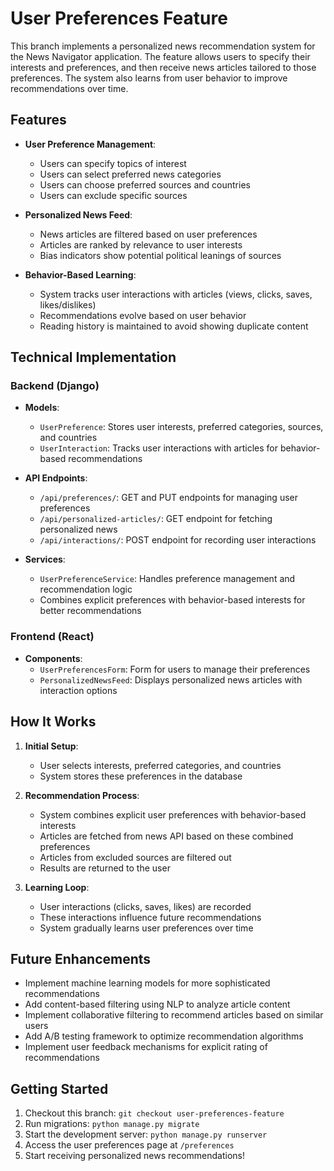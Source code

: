 # User Preferences Feature

This branch implements a personalized news recommendation system for the News Navigator application. The feature allows users to specify their interests and preferences, and then receive news articles tailored to those preferences. The system also learns from user behavior to improve recommendations over time.

## Features

- **User Preference Management**:
  - Users can specify topics of interest
  - Users can select preferred news categories
  - Users can choose preferred sources and countries
  - Users can exclude specific sources

- **Personalized News Feed**:
  - News articles are filtered based on user preferences
  - Articles are ranked by relevance to user interests
  - Bias indicators show potential political leanings of sources

- **Behavior-Based Learning**:
  - System tracks user interactions with articles (views, clicks, saves, likes/dislikes)
  - Recommendations evolve based on user behavior
  - Reading history is maintained to avoid showing duplicate content

## Technical Implementation

### Backend (Django)

- **Models**:
  - `UserPreference`: Stores user interests, preferred categories, sources, and countries
  - `UserInteraction`: Tracks user interactions with articles for behavior-based recommendations

- **API Endpoints**:
  - `/api/preferences/`: GET and PUT endpoints for managing user preferences
  - `/api/personalized-articles/`: GET endpoint for fetching personalized news
  - `/api/interactions/`: POST endpoint for recording user interactions

- **Services**:
  - `UserPreferenceService`: Handles preference management and recommendation logic
  - Combines explicit preferences with behavior-based interests for better recommendations

### Frontend (React)

- **Components**:
  - `UserPreferencesForm`: Form for users to manage their preferences
  - `PersonalizedNewsFeed`: Displays personalized news articles with interaction options

## How It Works

1. **Initial Setup**:
   - User selects interests, preferred categories, and countries
   - System stores these preferences in the database

2. **Recommendation Process**:
   - System combines explicit user preferences with behavior-based interests
   - Articles are fetched from news API based on these combined preferences
   - Articles from excluded sources are filtered out
   - Results are returned to the user

3. **Learning Loop**:
   - User interactions (clicks, saves, likes) are recorded
   - These interactions influence future recommendations
   - System gradually learns user preferences over time

## Future Enhancements

- Implement machine learning models for more sophisticated recommendations
- Add content-based filtering using NLP to analyze article content
- Implement collaborative filtering to recommend articles based on similar users
- Add A/B testing framework to optimize recommendation algorithms
- Implement user feedback mechanisms for explicit rating of recommendations

## Getting Started

1. Checkout this branch: `git checkout user-preferences-feature`
2. Run migrations: `python manage.py migrate`
3. Start the development server: `python manage.py runserver`
4. Access the user preferences page at `/preferences`
5. Start receiving personalized news recommendations!
